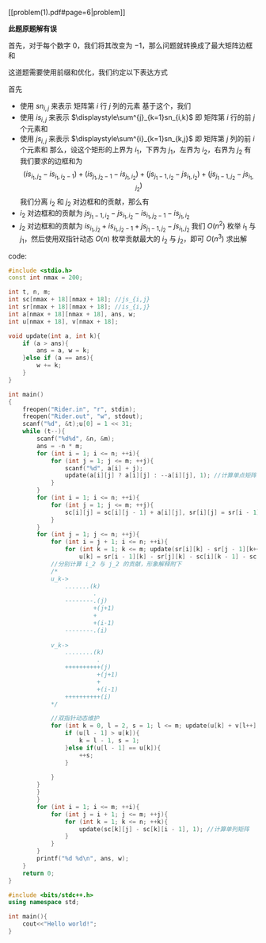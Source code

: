 [[problem(1).pdf#page=6|problem]]

**此题原题解有误** 

首先，对于每个数字 $0$，我们将其改变为 $-1$，那么问题就转换成了最大矩阵边框和

这道题需要使用前缀和优化，我们约定以下表达方式

首先
- 使用 $sn_{i,j}$ 来表示 矩阵第 $i$ 行 $j$ 列的元素
基于这个，我们
- 使用 $is_{i,j}$ 来表示 $\displaystyle\sum^{j}_{k=1}sn_{i,k}$ 即 矩阵第 $i$ 行的前 $j$ 个元素和
- 使用 $js_{i,j}$ 来表示 $\displaystyle\sum^{i}_{k=1}sn_{k,j}$ 即 矩阵第 $j$ 列的前 $i$ 个元素和
那么，设这个矩形的上界为 $i_1$，下界为 $j_1$，左界为 $i_2$，右界为 $j_2$
有我们要求的边框和为 
$$
(is_{i_1,j_2}-is_{i_1,i_2-1})+(is_{j_1,j_2-1}-is_{j_1,i_2})+(js_{j_1-1,i_2}-js_{i_1,i_2})+(js_{j_1-1,j_2}-js_{i_1,j_2})
$$
我们分离 $i_2$ 和 $j_2$ 对边框和的贡献，那么有
- $i_2$ 对边框和的贡献为 $js_{j_1-1,i_2}-js_{i_1,i_2}-is_{i_1,j_2-1}-is_{j_1,i_2}$  
- $j_2$ 对边框和的贡献为 $is_{i_1,j_2}+is_{i_1,j_2-1}+js_{j_1-1,j_2}-js_{i_1,j_2}$ 
我们 $O(n^2)$ 枚举 $i_1$ 与 $j_1$，然后使用双指针动态 $O(n)$ 枚举贡献最大的 $i_2$ 与 $j_2$，即可 $O(n^3)$ 求出解

code:
```cpp
#include <stdio.h>
const int nmax = 200;

int t, n, m;
int sc[nmax + 18][nmax + 18]; //js_{i,j}
int sr[nmax + 18][nmax + 18]; //is_{i,j}
int a[nmax + 18][nmax + 18], ans, w;
int u[nmax + 18], v[nmax + 18];

void update(int a, int k){
    if (a > ans){
	    ans = a, w = k;
    }else if (a == ans){
	    w += k;
	}
}

int main()
{
    freopen("Rider.in", "r", stdin);
    freopen("Rider.out", "w", stdout);
    scanf("%d", &t);u[0] = 1 << 31;
    while (t--){
		scanf("%d%d", &n, &m);
		ans = -n * m;
		for (int i = 1; i <= n; ++i){
		    for (int j = 1; j <= m; ++j){
				scanf("%d", a[i] + j);
				update(a[i][j] ? a[i][j] : --a[i][j], 1); //计算单点矩阵
			}
		}
		for (int i = 1; i <= n; ++i){
		    for (int j = 1; j <= m; ++j){
				sc[i][j] = sc[i][j - 1] + a[i][j], sr[i][j] = sr[i - 1][j] + a[i][j]; //计算is与js
			}
		}
		for (int j = 1; j <= n; ++j){
		    for (int i = j + 1; i <= n; ++i){
				for (int k = 1; k <= m; update(sr[i][k] - sr[j - 1][k++], 1)){ //计算单行的矩阵
				    u[k] = sr[i - 1][k] - sr[j][k] - sc[i][k - 1] - sc[j][k - 1],v[k] = sc[i][k] + sc[j][k] + sr[i - 1][k] - sr[j][k];
			//分别计算 i_2 与 j_2 的贡献，形象解释附下
			/*
			u_k->
				.......(k)
				        .
				--------.(j)
						+(j+1)
						+
						+(i-1)
				--------.(i)
					   
			v_k->
				........(k)
				         .
				++++++++++(j)
					     +(j+1)
						 +
						 +(i-1)
				++++++++++(i)
			*/

			//双指针动态维护
			for (int k = 0, l = 2, s = 1; l <= m; update(u[k] + v[l++], s)){
			    if (u[l - 1] > u[k]){
                    k = l - 1, s = 1;
                }else if(u[l - 1] == u[k]){
	                ++s;
	            }
	            
	        } 
	    }
	    } 
		}
		for (int i = 1; i <= m; ++i){
		    for (int j = i + 1; j <= m; ++j){
				for (int k = 1; k <= n; ++k){
				    update(sc[k][j] - sc[k][i - 1], 1); //计算单列矩阵
			    }
			}
		}
		printf("%d %d\n", ans, w);
    }
    return 0;
}
```

```cpp
#include <bits/stdc++.h>
using namespace std;

int main(){
	cout<<"Hello world!";
}
```